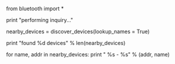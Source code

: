 from bluetooth import *

print "performing inquiry..."

nearby_devices = discover_devices(lookup_names = True)

print "found %d devices" % len(nearby_devices)

for name, addr in nearby_devices:
     print " %s - %s" % (addr, name)
